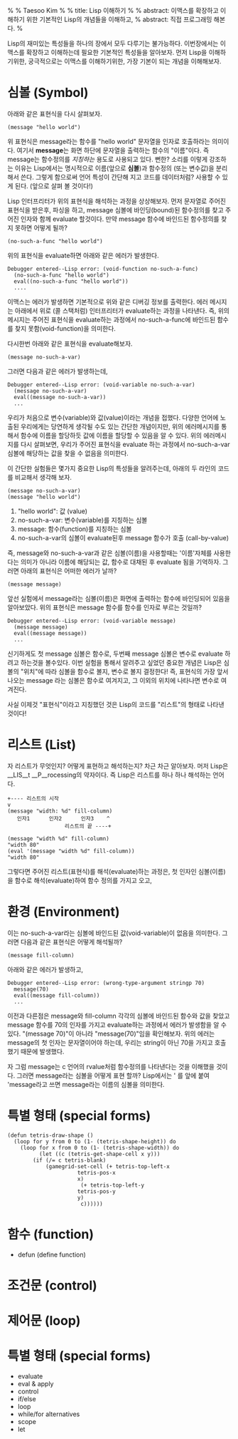 %
% Taesoo Kim
%
% title: Lisp 이해하기
%
% abstract: 이맥스를 확장하고 이해하기 위한 기본적인 Lisp의 개념들을 이해하고,
% abstract: 직접 프로그래밍 해본다.
%

Lisp의 재미있는 특성들을 하나의 장에서 모두 다루기는 불가능하다. 이번장에서는
이맥스를 확장하고 이해하는데 필요한 기본적인 특성들을 알아보자. 먼저 Lisp을
이해하기위한, 궁극적으로는 이맥스를 이해하기위한, 가장 기본이 되는 개념을
이해해보자. 

# 심볼 (Symbol)

아래와 같은 표현식을 다시 살펴보자.

~~~~~~~~~~~~~~~~~~~~~~~~~~~~~~~~~~~~~~~~~~~~~~~~~~~~~~~~~~~~~~ {.cl}
(message "hello world")
~~~~~~~~~~~~~~~~~~~~~~~~~~~~~~~~~~~~~~~~~~~~~~~~~~~~~~~~~~~~~~~~~~~~

위 표현식은 message라는 함수를 "hello world" 문자열을 인자로 호출하라는
의미이다. 여기서 **message**는 화면 하단에 문자열을 출력하는 함수의
"이름"이다. 즉 message는 함수정의를 *지칭하는* 용도로 사용되고 있다. 뻔한? 소리를
이렇게 강조하는 이유는 Lisp에서는 명시적으로 이름(앞으로 **심볼**)과 함수정의
(또는 변수값)을 분리해서 쓴다. 그렇게 함으로써 언어 특성이 간단해 지고 코드를
데이터처럼? 사용할 수 있게 된다. (앞으로 살펴 볼 것이다!)

Lisp 인터프리터가 위의 표현식을 해석하는 과정을 상상해보자. 먼저 문자열로 주어진
표현식을 받은후, 파싱을 하고, message 심볼에 바인딩(bound)된 함수정의를 찾고
주어진 인자와 함께 evaluate 할것이다. 만약 message 함수에 바인드된 함수정의를
찾지 못하면 어떻게 될까?

~~~~~~~~~~~~~~~~~~~~~~~~~~~~~~~~~~~~~~~~~~~~~~~~~~~~~~~~~~~~~~ {.cl}
(no-such-a-func "hello world")
~~~~~~~~~~~~~~~~~~~~~~~~~~~~~~~~~~~~~~~~~~~~~~~~~~~~~~~~~~~~~~~~~~~~
    
위의 표현식을 evaluate하면 아래와 같은 에러가 발생한다.

    Debugger entered--Lisp error: (void-function no-such-a-func)
      (no-such-a-func "hello world")
      eval((no-such-a-func "hello world"))
      ....
      
이맥스는 에러가 발생하면 기본적으로 위와 같은 디버깅 정보를 출력한다. 에러
메시지는 아래에서 위로 (콜 스택처럼) 인터프리터가 evaluate하는 과정을
나타낸다. 즉, 위의 메시지는 주어진 표현식을 evaluate하는 과정에서
no-such-a-func에 바인드된 함수를 찾지 못함(void-function)을 의미한다.

다시한번 아래와 같은 표현식을 evaluate해보자.

~~~~~~~~~~~~~~~~~~~~~~~~~~~~~~~~~~~~~~~~~~~~~~~~~~~~~~~~~~~~~~ {.cl}
(message no-such-a-var)
~~~~~~~~~~~~~~~~~~~~~~~~~~~~~~~~~~~~~~~~~~~~~~~~~~~~~~~~~~~~~~~~~~~~

그러면 다음과 같은 에러가 발생하는데,

    Debugger entered--Lisp error: (void-variable no-such-a-var)
      (message no-such-a-var)
      eval((message no-such-a-var))
      ...

우리가 처음으로 변수(variable)와 값(value)이라는 개념을 접했다. 다양한 언어에
노출된 우리에게는 당연하게 생각될 수도 있는 간단한 개념이지만, 위의 에러메시지를
통해서 함수에 이름을 할당하듯 값에 이름을 할당할 수 있음을 알 수 있다. 위의
에러메시지를 다시 살펴보면, 우리가 주어진 표현식을 evaluate 하는 과정에서
no-such-a-var 심볼에 해당하는 값을 찾을 수 없음을 의미한다.

이 간단한 실험들은 몇가지 중요한 Lisp의 특성들을 알려주는데, 아래의 두 라인의
코드를 비교해서 생각해 보자. 

~~~~~~~~~~~~~~~~~~~~~~~~~~~~~~~~~~~~~~~~~~~~~~~~~~~~~~~~~~~~~~ {.cl}
(message no-such-a-var)
(message "hello world")
~~~~~~~~~~~~~~~~~~~~~~~~~~~~~~~~~~~~~~~~~~~~~~~~~~~~~~~~~~~~~~~~~~~~

1. "hello world": 값 (value)
1. no-such-a-var: 변수(variable)를 지칭하는 심볼
1. message: 함수(function)를 지칭하는 심볼
1. no-such-a-var의 심볼이 evaluate된후 message 함수가 호출 (call-by-value)

즉, message와 no-such-a-var과 같은 심볼(이름)을 사용할때는 '이름'자체를
사용한다는 의미가 아니라 이름에 해당되는 값, 함수로 대채된 후 evaluate 됨을
기억하자. 그러면 아래의 표현식은 어떠한 에러가 날까?

~~~~~~~~~~~~~~~~~~~~~~~~~~~~~~~~~~~~~~~~~~~~~~~~~~~~~~~~~~~~~~ {.cl}
(message message)
~~~~~~~~~~~~~~~~~~~~~~~~~~~~~~~~~~~~~~~~~~~~~~~~~~~~~~~~~~~~~~~~~~~~

앞선 실험에서 message라는 심볼(이름)은 화면에 출력하는 함수에 바인딩되어 있음을
알아보았다. 위의 표현식은 message 함수를 함수를 인자로 부르는 것일까?

    Debugger entered--Lisp error: (void-variable message)
      (message message)
      eval((message message))
      ...

신기하게도 첫 message 심볼은 함수로, 두번째 message 심볼은 변수로 evaluate 하려고
하는것을 볼수있다. 이번 실험을 통해서 알려주고 싶었던 중요한 개념은 Lisp은 심볼의
"위치"에 따라 심볼을 함수로 볼지, 변수로 볼지 결정한다! 즉, 표현식의 가장 앞서
나오는 message 라는 심볼은 함수로 여겨지고, 그 이외의 위치에 나타나면 변수로
여겨진다.

사실 이제것 "표현식"이라고 지칭했던 것은 Lisp의 코드를 "리스트"의 형태로 나타낸
것이다!

# 리스트 (List)

자 리스트가 무엇인지? 어떻게 표현하고 해석하는지? 차근 차근 알아보자. 머저 Lisp은
__LIS__t __P__rocessing의 약자이다. 즉 Lisp은 리스트를 하나 하나 해석하는
언어다.

    +---- 리스트의 시작
    v
    (message "width: %d" fill-column)
       인자1      인자2      인자3    ^
                      리스트의 끝 ----+

~~~~~~~~~~~~~~~~~~~~~~~~~~~~~~~~~~~~~~~~~~~~~~~~~~~~~~~~~~~~~~ {.cl}
(message "width %d" fill-column)
"width 80"
(eval '(message "width %d" fill-column))
"width 80"
~~~~~~~~~~~~~~~~~~~~~~~~~~~~~~~~~~~~~~~~~~~~~~~~~~~~~~~~~~~~~~~~~~~~

 그렇다면 주어진 리스트(표현식)를 해석(evaluate)하는 과정은, 첫 인자인
심볼(이름)을 함수로 해석(evaluate)하여 함수 정의를 가지고 오고, 

# 환경 (Environment)

이는 no-such-a-var라는 심볼에 바인드된 값(void-variable)이 없음을 의미한다.
그러면 다음과 같은 표현식은 어떻게 해석될까?

    (message fill-column)

아래와 같은 에러가 발생하고,

    Debugger entered--Lisp error: (wrong-type-argument stringp 70)
      message(70)
      eval((message fill-column))
      ...
      
이전과 다른점은 message와 fill-column 각각의 심볼에 바인드된 함수와 값을 찾았고
message 함수를 70의 인자를 가지고 evaluate하는 과정에서 에러가 발생함을 알 수
있다. "(message 70)"이 아니라 "message(70)"임을 확인해보자. 위의 에러는 message의
첫 인자는 문자열이어야 하는데, 우리는 string이 아닌 70을 가지고 호출했기 때문에
발생했다.

자 그럼 message는 c 언어의 rvalue처럼 함수정의를 나타낸다는 것을 이해했을
것이다. 그러면 message라는 심볼을 어떻게 표현 할까? Lisp에서는 ' 를 앞에 붙여
'message라고 쓰면 message라는 이름의 심볼을 의미한다. 

# 특별 형태 (special forms)

~~~~~~~~~~~~~~~~~~~~~~~~~~~~~~~~~~~~~~~~~~~~~~~~~~~~~~~~~~~ {.scheme}
(defun tetris-draw-shape ()
  (loop for y from 0 to (1- (tetris-shape-height)) do
	(loop for x from 0 to (1- (tetris-shape-width)) do
	      (let ((c (tetris-get-shape-cell x y)))
		(if (/= c tetris-blank)
		    (gamegrid-set-cell (+ tetris-top-left-x
					  tetris-pos-x
					  x)
				       (+ tetris-top-left-y
					  tetris-pos-y
					  y)
				       c))))))
~~~~~~~~~~~~~~~~~~~~~~~~~~~~~~~~~~~~~~~~~~~~~~~~~~~~~~~~~~~~~~~~~~~~

# 함수 (function)

 - defun (define function)

# 조건문 (control)

# 제어문 (loop)

# 특별 형태 (special forms)

- evaluate
 - eval & apply
- control
 - if/else
- loop
 - while/for alternatives
- scope
 - let
